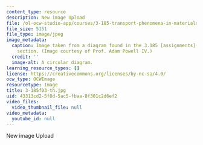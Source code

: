 ```yaml
---
content_type: resource
description: New image Upload
file: /ol-ocw-studio-app/courses/3-185-transport-phenomena-in-materials-engineering-fall-2003/43313cd25f8d5ac5fbaa8f301c2d6ef2_3-185f03-th.jpg
file_size: 5151
file_type: image/jpeg
image_metadata:
  caption: Image taken from a diagram found in the 3.185 [assignments](/courses/3-185-transport-phenomena-in-materials-engineering-fall-2003/pages/assignments)
    section. (Image courtesy of Prof. Adam Powell IV.)
  credit: ''
  image-alt: A circular diagram.
learning_resource_types: []
license: https://creativecommons.org/licenses/by-nc-sa/4.0/
ocw_type: OCWImage
resourcetype: Image
title: 3-185f03-th.jpg
uid: 43313cd2-5f8d-5ac5-fbaa-8f301c2d6ef2
video_files:
  video_thumbnail_file: null
video_metadata:
  youtube_id: null
---
```

New image Upload